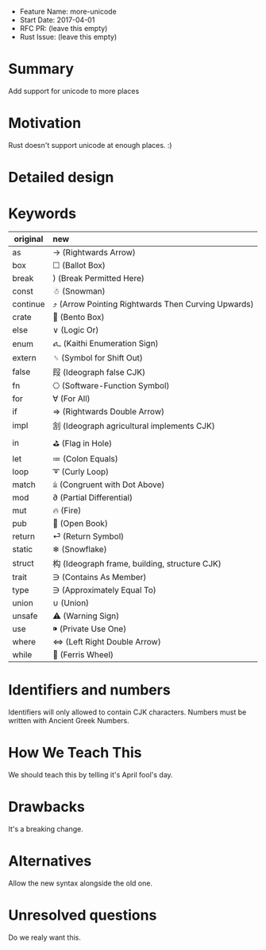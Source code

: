 - Feature Name: more-unicode
- Start Date: 2017-04-01
- RFC PR: (leave this empty)
- Rust Issue: (leave this empty)

# Summary
[summary]: #summary

Add support for unicode to more places

# Motivation
[motivation]: #motivation

Rust doesn't support unicode at enough places. :)

# Detailed design
[design]: #detailed-design

# Keywords


|original|new  |
|--------|:----|
|as|→ (Rightwards Arrow)|
|box|☐ (Ballot Box)|
|break| (Break Permitted Here)|
|const|☃ (Snowman)
|continue|⤴ (Arrow Pointing Rightwards Then Curving Upwards)|
|crate|🍱 (Bento Box)|
|else|∨ (Logic Or)|
|enum|𑂼 (Kaithi Enumeration Sign)
|extern|␎ (Symbol for Shift Out)|
|false|叚 (Ideograph false CJK)|
|fn|⎔ (Software-Function Symbol)|
|for|∀ (For All)|
|if|⇒ (Rightwards Double Arrow)|
|impl|㓧 (Ideograph agricultural implements CJK)|
|in|⛳ (Flag in Hole)|
|let|≔ (Colon Equals)|
|loop|➰ (Curly Loop)|
|match|⩭ (Congruent with Dot Above)|
|mod|∂ (Partial Differential)|
|mut|🔥 (Fire)|
|pub|📖 (Open Book)|
|return|⏎ (Return Symbol)|
|static|❄ (Snowflake)|
|struct|构 (Ideograph frame, building, structure CJK)|
|trait|∋ (Contains As Member)|
|type|∋ (Approximately Equal To)|
|union|∪ (Union)|
|unsafe|⚠ (Warning Sign)|
|use| (Private Use One)|
|where|⇔ (Left Right Double Arrow)|
|while|🎡 (Ferris Wheel)|

# Identifiers and numbers

Identifiers will only allowed to contain CJK characters. Numbers must be written with Ancient Greek Numbers.

# How We Teach This
[how-we-teach-this]: #how-we-teach-this

We should teach this by telling it's April fool's day.

# Drawbacks
[drawbacks]: #drawbacks

It's a breaking change.

# Alternatives
[alternatives]: #alternatives

Allow the new syntax alongside the old one.

# Unresolved questions
[unresolved]: #unresolved-questions

Do we realy want this.

